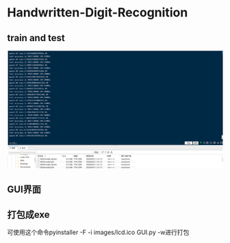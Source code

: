 # Handwritten-Digit-Recognition

##  train and test

<div align=center>

![图片描述](https://github.com/lvchuandong/Handwritten-Digit-Recognition/blob/master/images/%E6%88%AA%E5%9B%BE.png)
</div>

## GUI界面
## 打包成exe
可使用这个命令pyinstaller -F -i images/lcd.ico GUI.py -w进行打包

